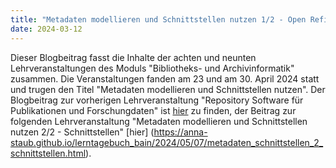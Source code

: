 ```yaml
---
title: "Metadaten modellieren und Schnittstellen nutzen 1/2 - Open Refine"
date: 2024-03-12
---
```

Dieser Blogbeitrag fasst die Inhalte der achten und neunten Lehrveranstaltungen des Moduls "Bibliotheks- und Archivinformatik" zusammen. Die Veranstaltungen fanden am 23 und am 30. April 2024 statt und trugen den Titel "Metadaten modellieren und Schnittstellen nutzen".
Der Blogbeitrag zur vorherigen Lehrveranstaltung "Repository Software für Publikationen und Forschungdaten" ist [hier](https://anna-staub.github.io/lerntagebuch_bain/2024/03/12/repo-software_fuer_publikationen_und_forschungsdaten.html) zu finden, der Beitrag zur folgenden Lehrveranstaltung "Metadaten modellieren und Schnittstellen nutzen 2/2 - Schnittstellen" [hier] (https://anna-staub.github.io/lerntagebuch_bain/2024/05/07/metadaten_schnittstellen_2_schnittstellen.html).

